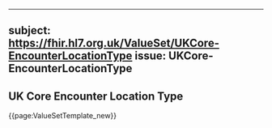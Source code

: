 
---
subject: https://fhir.hl7.org.uk/ValueSet/UKCore-EncounterLocationType
issue: UKCore-EncounterLocationType
---
## UK Core Encounter Location Type

{{page:ValueSetTemplate_new}}
    

